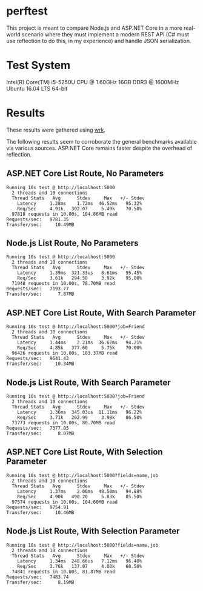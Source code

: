 # perftest
This project is meant to compare Node.js and ASP.NET Core in a more real-world scenario where they must implement a modern REST API (C# must use reflection to do this, in my experience) and handle JSON serialization.

# Test System
Intel(R) Core(TM) i5-5250U CPU @ 1.60GHz
16GB DDR3 @ 1600MHz
Ubuntu 16.04 LTS 64-bit

# Results
These results were gathered using [wrk](https://github.com/wg/wrk).

The following results seem to corroborate the general benchmarks available via various sources. ASP.NET Core remains faster despite the overhead of reflection.

## ASP.NET Core List Route, No Parameters
```
Running 10s test @ http://localhost:5000
  2 threads and 10 connections
  Thread Stats   Avg      Stdev     Max   +/- Stdev
    Latency     1.28ms    1.72ms  46.52ms   95.32%
    Req/Sec     4.91k   302.07     5.49k    70.50%
  97818 requests in 10.00s, 104.86MB read
Requests/sec:   9781.35
Transfer/sec:     10.49MB
```

## Node.js List Route, No Parameters
```
Running 10s test @ http://localhost:5000
  2 threads and 10 connections
  Thread Stats   Avg      Stdev     Max   +/- Stdev
    Latency     1.39ms  321.33us   8.61ms   95.45%
    Req/Sec     3.61k   294.50     3.92k    95.00%
  71948 requests in 10.00s, 78.70MB read
Requests/sec:   7193.77
Transfer/sec:      7.87MB
```

## ASP.NET Core List Route, With Search Parameter
```
Running 10s test @ http://localhost:5000?job=Friend
  2 threads and 10 connections
  Thread Stats   Avg      Stdev     Max   +/- Stdev
    Latency     1.44ms    2.21ms  36.67ms   94.21%
    Req/Sec     4.85k   377.60     5.75k    70.00%
  96426 requests in 10.00s, 103.37MB read
Requests/sec:   9641.43
Transfer/sec:     10.34MB
```

## Node.js List Route, With Search Parameter
```
Running 10s test @ http://localhost:5000?job=Friend
  2 threads and 10 connections
  Thread Stats   Avg      Stdev     Max   +/- Stdev
    Latency     1.36ms  345.03us  11.11ms   96.22%
    Req/Sec     3.71k   202.99     3.98k    86.50%
  73773 requests in 10.00s, 80.70MB read
Requests/sec:   7377.05
Transfer/sec:      8.07MB
```

## ASP.NET Core List Route, With Selection Parameter
```
Running 10s test @ http://localhost:5000?fields=name,job
  2 threads and 10 connections
  Thread Stats   Avg      Stdev     Max   +/- Stdev
    Latency     1.37ms    2.06ms  48.58ms   94.88%
    Req/Sec     4.90k   490.20     5.83k    85.50%
  97574 requests in 10.00s, 104.60MB read
Requests/sec:   9754.91
Transfer/sec:     10.46MB
```

## Node.js List Route, With Selection Parameter
```
Running 10s test @ http://localhost:5000?fields=name,job
  2 threads and 10 connections
  Thread Stats   Avg      Stdev     Max   +/- Stdev
    Latency     1.34ms  248.66us   7.12ms   96.48%
    Req/Sec     3.76k   137.07     4.03k    68.50%
  74841 requests in 10.00s, 81.87MB read
Requests/sec:   7483.74
Transfer/sec:      8.19MB
```
